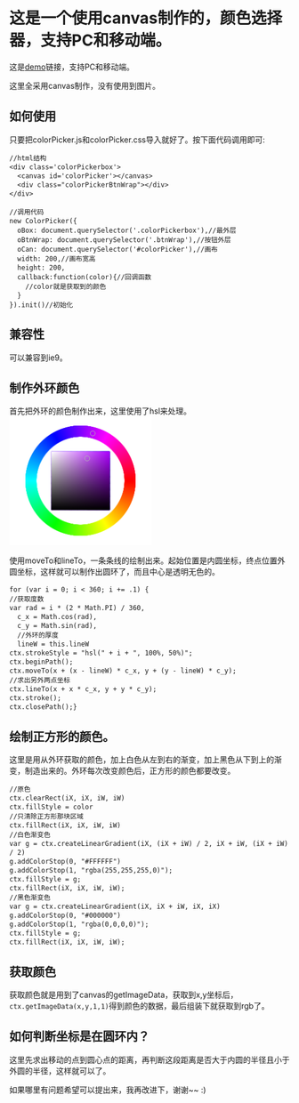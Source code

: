 # 这是一个使用canvas制作的，颜色选择器，支持PC和移动端。

这是[demo](https://yiiouo.github.io/canvas-colorPicker/)链接，支持PC和移动端。

这里全采用canvas制作，没有使用到图片。

## 如何使用

只要把colorPicker.js和colorPicker.css导入就好了。按下面代码调用即可:

    //html结构
    <div class='colorPickerbox'>
      <canvas id='colorPicker'></canvas>
      <div class="colorPickerBtnWrap"></div>
    </div>

    //调用代码
    new ColorPicker({
      oBox: document.querySelector('.colorPickerbox'),//最外层
      oBtnWrap: document.querySelector('.btnWrap'),//按钮外层
      oCan: document.querySelector('#colorPicker'),//画布
      width: 200,//画布宽高
      height: 200,
      callback:function(color){//回调函数
        //color就是获取到的颜色
      }
    }).init()//初始化

## 兼容性

可以兼容到ie9。

## 制作外环颜色

首先把外环的颜色制作出来，这里使用了hsl来处理。
![Alt text](./color.png)

使用moveTo和lineTo，一条条线的绘制出来。起始位置是内圆坐标，终点位置外圆坐标，这样就可以制作出圆环了，而且中心是透明无色的。

	for (var i = 0; i < 360; i += .1) {
    //获取度数
    var rad = i * (2 * Math.PI) / 360,
      c_x = Math.cos(rad),
      c_y = Math.sin(rad),
      //外环的厚度
      lineW = this.lineW
    ctx.strokeStyle = "hsl(" + i + ", 100%, 50%)";
    ctx.beginPath();
    ctx.moveTo(x + (x - lineW) * c_x, y + (y - lineW) * c_y);
    //求出另外两点坐标
    ctx.lineTo(x + x * c_x, y + y * c_y);
    ctx.stroke();
    ctx.closePath();}

## 绘制正方形的颜色。

这里是用从外环获取的颜色，加上白色从左到右的渐变，加上黑色从下到上的渐变，制造出来的。外环每次改变颜色后，正方形的颜色都要改变。

    //原色
    ctx.clearRect(iX, iX, iW, iW)
    ctx.fillStyle = color
    //只清除正方形那块区域
    ctx.fillRect(iX, iX, iW, iW)
    //白色渐变色
    var g = ctx.createLinearGradient(iX, (iX + iW) / 2, iX + iW, (iX + iW) / 2)
    g.addColorStop(0, "#FFFFFF")
    g.addColorStop(1, "rgba(255,255,255,0)");
    ctx.fillStyle = g;
    ctx.fillRect(iX, iX, iW, iW);
    //黑色渐变色
    var g = ctx.createLinearGradient(iX, iX + iW, iX, iX)
    g.addColorStop(0, "#000000")
    g.addColorStop(1, "rgba(0,0,0,0)");
    ctx.fillStyle = g;
    ctx.fillRect(iX, iX, iW, iW);


## 获取颜色

获取颜色就是用到了canvas的getImageData，获取到x,y坐标后，`ctx.getImageData(x,y,1,1)`得到颜色的数据，最后组装下就获取到rgb了。

## 如何判断坐标是在圆环内？

这里先求出移动的点到圆心点的距离，再判断这段距离是否大于内圆的半径且小于外圆的半径，这样就可以了。




如果哪里有问题希望可以提出来，我再改进下，谢谢~~    :)
